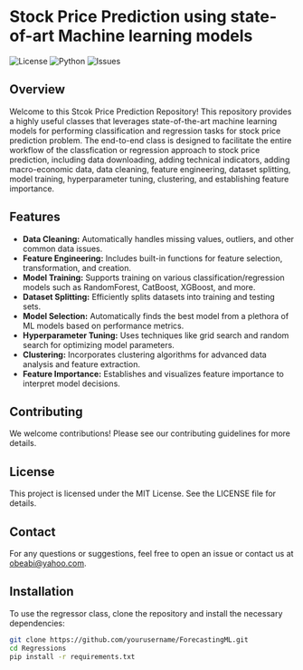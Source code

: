 
# Stock Price Prediction using state-of-art Machine learning models

![License](https://img.shields.io/badge/license-AbiolaObembe-blue.svg)
![Python](https://img.shields.io/badge/python-3.7%2B-blue.svg)
![Issues](https://img.shields.io/github/issues/obeabi/Regressions.svg)

## Overview

Welcome to this Stcok Price Prediction Repository! This repository provides a highly useful classes that leverages state-of-the-art machine learning models for performing classification and regression tasks for stock price prediction problem. The end-to-end class is designed to facilitate the entire workflow of the classfication or regression approach to stock price prediction, including data downloading, adding technical indicators, adding macro-economic data, data cleaning, feature engineering, dataset splitting, model training, hyperparameter tuning, clustering, and establishing feature importance.

## Features

- **Data Cleaning:** Automatically handles missing values, outliers, and other common data issues.
- **Feature Engineering:** Includes built-in functions for feature selection, transformation, and creation.
- **Model Training:** Supports training on various classification/regression models such as RandomForest, CatBoost, XGBoost, and more.
- **Dataset Splitting:** Efficiently splits datasets into training and testing sets.
- **Model Selection:** Automatically finds the best model from a plethora of ML models based on performance metrics.
- **Hyperparameter Tuning:** Uses techniques like grid search and random search for optimizing model parameters.
- **Clustering:** Incorporates clustering algorithms for advanced data analysis and feature extraction.
- **Feature Importance:** Establishes and visualizes feature importance to interpret model decisions.

## Contributing
We welcome contributions! Please see our contributing guidelines for more details.

## License
This project is licensed under the MIT License. See the LICENSE file for details.

## Contact
For any questions or suggestions, feel free to open an issue or contact us at obeabi@yahoo.com.

## Installation

To use the regressor class, clone the repository and install the necessary dependencies:

```sh
git clone https://github.com/yourusername/ForecastingML.git
cd Regressions
pip install -r requirements.txt




